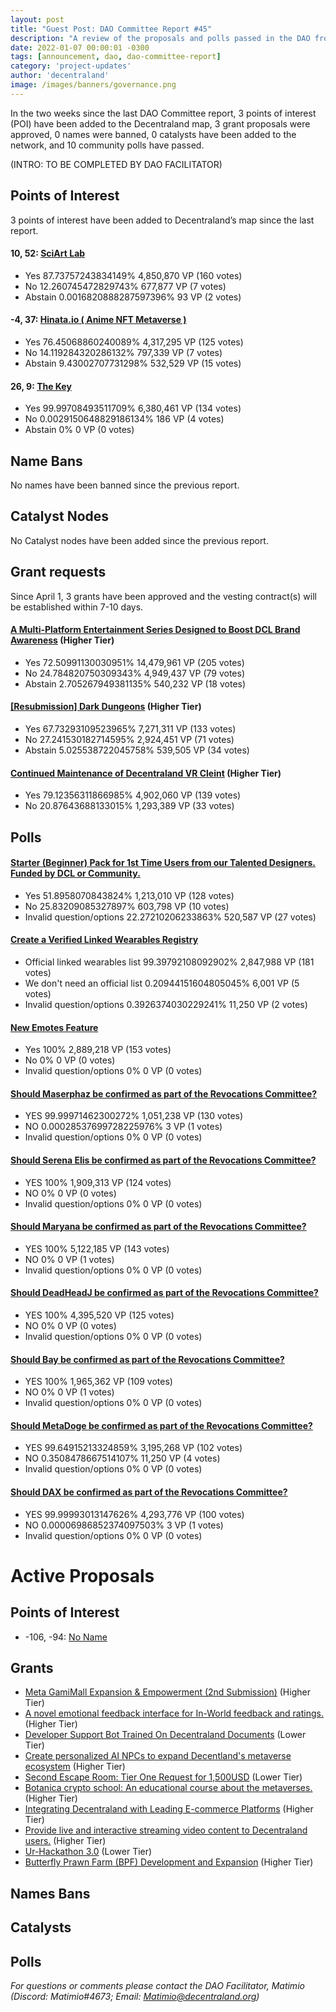 ```yaml
---
layout: post
title: "Guest Post: DAO Committee Report #45"
description: "A review of the proposals and polls passed in the DAO from April 1 through April 15".
date: 2022-01-07 00:00:01 -0300
tags: [announcement, dao, dao-committee-report]
category: 'project-updates'
author: 'decentraland'
image: /images/banners/governance.png
---
```


In the two weeks since the last DAO Committee report, 3 points of interest (POI) have been added to the Decentraland map, 3 grant proposals were approved, 0 names were banned, 0 catalysts have been added to the network, and 10 community polls have passed.

(INTRO: TO BE COMPLETED BY DAO FACILITATOR)

## Points of Interest
3 points of interest have been added to Decentraland’s map since the last report.


#### 10, 52: [SciArt Lab](https://governance.decentraland.org/proposal/?id=85caa610-cb0c-11ed-8b08-0d4504ab75fe)

* Yes 87.73757243834149% 4,850,870 VP (160 votes)
* No 12.260745472829743% 677,877 VP (7 votes)
* Abstain 0.0016820888287597396% 93 VP (2 votes)


#### -4, 37: [Hinata.io ( Anime NFT Metaverse )](https://governance.decentraland.org/proposal/?id=aa7ad990-cb0b-11ed-8b08-0d4504ab75fe)

* Yes 76.45068860240089% 4,317,295 VP (125 votes)
* No 14.119284320286132% 797,339 VP (7 votes)
* Abstain 9.43002707731298% 532,529 VP (15 votes)


#### 26, 9: [The Key ](https://governance.decentraland.org/proposal/?id=1cdb06d0-cb03-11ed-8b08-0d4504ab75fe)

* Yes 99.99708493511709% 6,380,461 VP (134 votes)
* No 0.0029150648829186134% 186 VP (4 votes)
* Abstain 0% 0 VP (0 votes)


## Name Bans

No names have been banned since the previous report.

## Catalyst Nodes
No Catalyst nodes have been added since the previous report.


## Grant requests
Since April 1, 3 grants have been approved and the vesting contract(s) will be established within 7-10 days.


#### [A Multi-Platform Entertainment Series Designed to Boost DCL Brand Awareness](https://governance.decentraland.org/proposal/?id=9b270cc0-d042-11ed-9cb9-2563bc989482) (Higher Tier)

* Yes 72.50991130030951% 14,479,961 VP (205 votes)
* No 24.784820750309343% 4,949,437 VP (79 votes)
* Abstain 2.705267949381135% 540,232 VP (18 votes)


#### [[Resubmission] Dark Dungeons](https://governance.decentraland.org/proposal/?id=639b31c0-c8e3-11ed-a454-057e86adfb11) (Higher Tier)

* Yes 67.73293109523965% 7,271,311 VP (133 votes)
* No 27.241530182714595% 2,924,451 VP (71 votes)
* Abstain 5.025538722045758% 539,505 VP (34 votes)


#### [Continued Maintenance of Decentraland VR Cleint](https://governance.decentraland.org/proposal/?id=47aac310-c783-11ed-a85e-7ddcee7c678f) (Higher Tier)

* Yes 79.12356311866985% 4,902,060 VP (139 votes)
* No 20.87643688133015% 1,293,389 VP (33 votes)


## Polls

#### [Starter (Beginner) Pack for 1st Time Users from our Talented Designers. Funded by DCL or Community.](https://governance.decentraland.org/proposal/?id=d3a11c10-d5a3-11ed-bfff-7567e61aeee0)

* Yes 51.8958070843824% 1,213,010 VP (128 votes)
* No 25.83209085327897% 603,798 VP (10 votes)
* Invalid question/options 22.27210206233863% 520,587 VP (27 votes)


#### [Create a Verified Linked Wearables Registry](https://governance.decentraland.org/proposal/?id=26192940-d4ac-11ed-bfff-7567e61aeee0)

* Official linked wearables list 99.39792108092902% 2,847,988 VP (181 votes)
* We don&#39;t need an official list 0.20944151604805045% 6,001 VP (5 votes)
* Invalid question/options 0.3926374030229241% 11,250 VP (2 votes)


#### [New Emotes Feature](https://governance.decentraland.org/proposal/?id=3e4bd900-ce7f-11ed-8b08-0d4504ab75fe)

* Yes 100% 2,889,218 VP (153 votes)
* No 0% 0 VP (0 votes)
* Invalid question/options 0% 0 VP (0 votes)


#### [Should Maserphaz be confirmed as part of the Revocations Committee?](https://governance.decentraland.org/proposal/?id=c6768330-ce29-11ed-8b08-0d4504ab75fe)

* YES 99.99971462300272% 1,051,238 VP (130 votes)
* NO 0.00028537699728225976% 3 VP (1 votes)
* Invalid question/options 0% 0 VP (0 votes)


#### [Should Serena Elis be confirmed as part of the Revocations Committee?](https://governance.decentraland.org/proposal/?id=7dad6510-ce29-11ed-8b08-0d4504ab75fe)

* YES 100% 1,909,313 VP (124 votes)
* NO 0% 0 VP (0 votes)
* Invalid question/options 0% 0 VP (0 votes)


#### [Should Maryana be confirmed as part of the Revocations Committee?](https://governance.decentraland.org/proposal/?id=e325d370-cd78-11ed-8b08-0d4504ab75fe)

* YES 100% 5,122,185 VP (143 votes)
* NO 0% 0 VP (1 votes)
* Invalid question/options 0% 0 VP (0 votes)


#### [Should DeadHeadJ  be confirmed as part of the Revocations Committee?](https://governance.decentraland.org/proposal/?id=954ec350-cd78-11ed-8b08-0d4504ab75fe)

* YES 100% 4,395,520 VP (125 votes)
* NO 0% 0 VP (0 votes)
* Invalid question/options 0% 0 VP (0 votes)


#### [Should Bay be confirmed as part of the Revocations Committee?](https://governance.decentraland.org/proposal/?id=3a2890a0-cd78-11ed-8b08-0d4504ab75fe)

* YES 100% 1,965,362 VP (109 votes)
* NO 0% 0 VP (1 votes)
* Invalid question/options 0% 0 VP (0 votes)


#### [Should MetaDoge be confirmed as part of the Revocations Committee?](https://governance.decentraland.org/proposal/?id=c15eef20-cd77-11ed-8b08-0d4504ab75fe)

* YES 99.64915213324859% 3,195,268 VP (102 votes)
* NO 0.3508478667514107% 11,250 VP (4 votes)
* Invalid question/options 0% 0 VP (0 votes)


#### [Should DAX be confirmed as part of the Revocations Committee?](https://governance.decentraland.org/proposal/?id=63f77470-cd76-11ed-8b08-0d4504ab75fe)

* YES 99.99993013147626% 4,293,776 VP (100 votes)
* NO 0.00006986852374097503% 3 VP (1 votes)
* Invalid question/options 0% 0 VP (0 votes)



# Active Proposals

## Points of Interest

* -106, -94: [No Name](https://governance.decentraland.org/proposal/?id=75df71a0-e212-11ed-ae6b-bdc7e2b26a35)

## Grants

* [Meta GamiMall Expansion &amp; Empowerment (2nd Submission)](https://governance.decentraland.org/proposal/?id=6ca30350-df00-11ed-93f4-8f8fa30ce0cd) (Higher Tier)
* [A novel emotional feedback interface for In-World feedback and ratings.](https://governance.decentraland.org/proposal/?id=80788b40-def9-11ed-93f4-8f8fa30ce0cd) (Higher Tier)
* [Developer Support Bot Trained On Decentraland Documents](https://governance.decentraland.org/proposal/?id=07d783d0-de5e-11ed-93f4-8f8fa30ce0cd) (Lower Tier)
* [Create personalized AI NPCs to expand Decentland&#39;s metaverse ecosystem](https://governance.decentraland.org/proposal/?id=b09ce8a0-db3b-11ed-93f4-8f8fa30ce0cd) (Higher Tier)
* [Second Escape Room: Tier One Request for 1,500USD](https://governance.decentraland.org/proposal/?id=b92dbd80-da43-11ed-a302-91aa98f8d7a4) (Lower Tier)
* [Botanica crypto school: An educational course about the metaverses.](https://governance.decentraland.org/proposal/?id=90e4fec0-d9e8-11ed-bfff-7567e61aeee0) (Higher Tier)
* [Integrating Decentraland with Leading E-commerce Platforms](https://governance.decentraland.org/proposal/?id=04f1cd70-d8d6-11ed-bfff-7567e61aeee0) (Higher Tier)
* [Provide live and interactive streaming video content to Decentraland users.](https://governance.decentraland.org/proposal/?id=0a46c310-d8a0-11ed-bfff-7567e61aeee0) (Higher Tier)
* [Ur-Hackathon 3.0](https://governance.decentraland.org/proposal/?id=75d936a0-d87b-11ed-bfff-7567e61aeee0) (Lower Tier)
* [Butterfly Prawn Farm (BPF) Development and Expansion](https://governance.decentraland.org/proposal/?id=0db6e270-d7c2-11ed-bfff-7567e61aeee0) (Higher Tier)

## Names Bans


## Catalysts


## Polls


*For questions or comments please contact the DAO Facilitator, Matimio (Discord: Matimio#4673; Email: [Matimio@decentraland.org](mailto:Matimio@decentraland.org))*